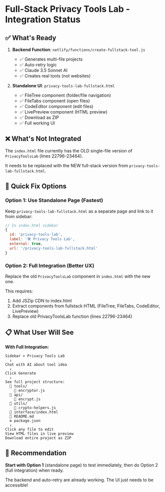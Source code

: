 # Full-Stack Privacy Tools Lab - Integration Status

## ✅ What's Ready

1. **Backend Function**: `netlify/functions/create-fullstack-tool.js`
   - ✅ Generates multi-file projects
   - ✅ Auto-retry logic
   - ✅ Claude 3.5 Sonnet AI
   - ✅ Creates real tools (not websites)

2. **Standalone UI**: `privacy-tools-lab-fullstack.html`
   - ✅ FileTree component (folder/file navigation)
   - ✅ FileTabs component (open files)
   - ✅ CodeEditor component (edit files)
   - ✅ LivePreview component (HTML preview)
   - ✅ Download as ZIP
   - ✅ Full working UI

## ❌ What's Not Integrated

The `index.html` file currently has the OLD single-file version of `PrivacyToolsLab` (lines 22796-23464).

It needs to be replaced with the NEW full-stack version from `privacy-tools-lab-fullstack.html`.

## 🔧 Quick Fix Options

### Option 1: Use Standalone Page (Fastest)
Keep `privacy-tools-lab-fullstack.html` as a separate page and link to it from sidebar:

```javascript
// In index.html sidebar
{ 
  id: 'privacy-tools-lab', 
  label: '🛠️ Privacy Tools Lab', 
  external: true,
  url: '/privacy-tools-lab-fullstack.html' 
}
```

### Option 2: Full Integration (Better UX)
Replace the old `PrivacyToolsLab` component in `index.html` with the new one.

This requires:
1. Add JSZip CDN to index.html
2. Extract components from fullstack HTML (FileTree, FileTabs, CodeEditor, LivePreview)
3. Replace old PrivacyToolsLab function (lines 22796-23464)

## 📋 What User Will See

**With Full Integration:**
```
Sidebar > Privacy Tools Lab
  ↓
Chat with AI about tool idea
  ↓
Click Generate
  ↓
See full project structure:
  📁 tools/
    📜 encryptor.js
  📁 api/
    📜 encrypt.js  
  📁 utils/
    📜 crypto-helpers.js
  📄 interface/index.html
  📖 README.md
  ⚙️ package.json
  ↓
Click any file to edit
View HTML files in live preview
Download entire project as ZIP
```

## 🚀 Recommendation

**Start with Option 1** (standalone page) to test immediately, then do Option 2 (full integration) when ready.

The backend and auto-retry are already working. The UI just needs to be accessible!

